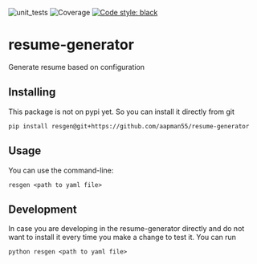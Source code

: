 ![unit_tests](https://camo.githubusercontent.com/d19277e9846ce454ec350ca40309a563aea63ea8cfed1a82f1b4a687e898e809/68747470733a2f2f696d672e736869656c64732e696f2f62616467652f74657374732d32362532307061737365642d73756363657373)  ![Coverage](https://camo.githubusercontent.com/ee9240194ccc910b567be26a19c1691743f0ba132f1ba433c518dc8242479bd5/68747470733a2f2f696d672e736869656c64732e696f2f62616467652f436f7665726167652d34382532352d6f72616e67652e737667) [![Code style: black](https://img.shields.io/badge/code%20style-black-000000.svg)](https://github.com/psf/black)
# resume-generator
Generate resume based on configuration

## Installing
This package is not on pypi yet. So you can install it directly from git

```commandline
pip install resgen@git+https://github.com/aapman55/resume-generator
```

## Usage
You can use the command-line:
```commandline
resgen <path to yaml file>
```

## Development
In case you are developing in the resume-generator directly and do not
want to install it every time you make a change to test it. You can run
```commandline
python resgen <path to yaml file>
```
